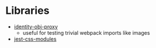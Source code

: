 # Libraries

- [identity-obj-proxy](https://www.npmjs.com/package/identity-obj-proxy)
  - useful for testing trivial webpack imports like images
- [jest-css-modules](https://www.npmjs.com/package/jest-css-modules)
